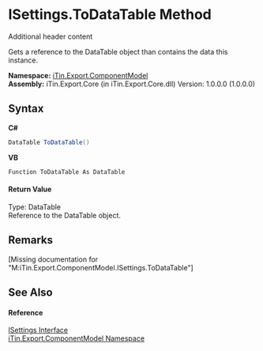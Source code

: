 # ISettings.ToDataTable Method 
Additional header content 

Gets a reference to the DataTable object than contains the data this instance.

**Namespace:**&nbsp;<a href="N_iTin_Export_ComponentModel">iTin.Export.ComponentModel</a><br />**Assembly:**&nbsp;iTin.Export.Core (in iTin.Export.Core.dll) Version: 1.0.0.0 (1.0.0.0)

## Syntax

**C#**<br />
``` C#
DataTable ToDataTable()
```

**VB**<br />
``` VB
Function ToDataTable As DataTable
```


#### Return Value
Type: DataTable<br />Reference to the DataTable object.

## Remarks
\[Missing <remarks> documentation for "M:iTin.Export.ComponentModel.ISettings.ToDataTable"\]

## See Also


#### Reference
<a href="T_iTin_Export_ComponentModel_ISettings">ISettings Interface</a><br /><a href="N_iTin_Export_ComponentModel">iTin.Export.ComponentModel Namespace</a><br />